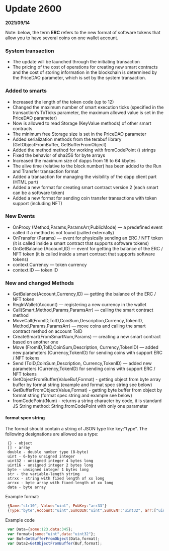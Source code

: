 # Update 2600
**2021/09/14**

Note: below, the term **ERC** refers to the new format of software tokens  that allow you to have several coins on one wallet account.

### System transaction
* The update will be launched through the initiating transaction
* The pricing of the cost of operations for creating new smart contracts and the cost of storing information in the blockchain is determined by the PriceDAO parameter, which is set by the system transaction.

### Added to smarts
* Increased the length of the token code (up to 12)
* Changed the maximum number of smart execution ticks (specified in the transaction’s TxTicks parameter, the maximum allowed value is set in the PriceDAO parameter)
* Now is allowed to read Storage (KeyValue methods) of other smart contracts
* The minimum free Storage size is set in the PriceDAO parameter
* Added serialization methods from the terabuf library (GetObjectFromBuffer, GetBufferFromObject)
* Added the method method for working with fromCodePoint () strings
* Fixed the behavior of sha256 for byte arrays
* Increased the maximum size of dapps from 16 to 64 kbytes
* The alive time (relative to the block number) has been added to the Run and Transfer transaction format
* Added a transaction for managing the visibility of the dapp client part (HTML part)
* Added a new format for creating smart contract version 2 (each smart can be a software token)
* Added a new format for sending coin transfer transactions with token support (including NFT)

### New Events
* OnProxy (Method,Params,ParamsArr,PublicMode) — a predefined event called if a method is not found (called externally)
* OnTransfer (Params) — event for physically sending an ERC / NFT token (it is called inside a smart contract that supports software tokens)
* OnGetBalance (Account,ID) — event for getting the balance of the ERC / NFT token (it is called inside a smart contract that supports software tokens)
* context.Currency — token currency
* context.ID — token ID

### New and changed Methods
* GetBalance(Account,Currency,ID) — getting the balance of the ERC / NFT token
* RegInWallet(Account) — registering a new currency in the wallet
* Call(Smart,Method,Params,ParamsArr) — calling the smart contract method
* MoveCall(FromID,ToID,CoinSum,Description,Currency,TokenID, Method,Params,ParamsArr) — move coins and calling the smart contract method on account ToID
* CreateSmart(FromSmartNum,Params) — creating a new smart contract based on another one
* Move (FromID,ToID,CoinSum,Description, Currency,TokenID) — added new parameters (Currency,TokenID) for sending coins with support ERC / NFT tokens
* Send (ToID,CoinSum,Description, Currency,TokenID) — added new parameters (Currency,TokenID) for sending coins with support ERC / NFT tokens
* GetObjectFromBuffer(ValueBuf,Format) - getting object from byte  array buffer by format string (example and format spec string see below)
* GetBufferFromObject(Value,Format) - getting byte buffer from object by format string (format spec string and example see below)
* fromCodePoint(Num) - returns a string character by code, it is standard JS String method: String.fromCodePoint with only one parameter   

#### format spec string

The format  should contain a string of JSON type like key:"type”. The following designations are allowed as a type:
```text
 {} - object
 [] - array
 double - double number type (8-byte)
 uint - 6-byte unsigned integer
 uint32 - unsigned integer 4 bytes long
 uint16 - unsigned integer 2 bytes long
 byte - unsigned integer 1 bytes long
 str - the variable-length string
 strxx - string with fixed length of xx long
 arrxx - byte array with fixed-length of xx long
 data - byte array
```

Example format:
```js
 {Name:"str10", Value:"uint", PubKey:"arr33"}
 {Type:"byte",Account:"uint",SumCOIN:"uint",SumCENT:"uint32", arr:["uint"]}
```

Example code
```js
 var Data={some:123,data:345};
 var format={some:"uint",data:"uint32"};
 var Buf=GetBufferFromObject(Data,format);
 var Data2=GetObjectFromBuffer(Buf,format);
```

 
